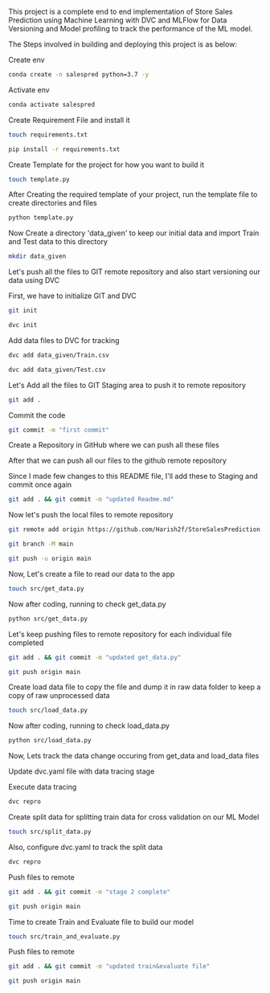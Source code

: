 This project is a complete end to end implementation of Store Sales Prediction using Machine Learning with DVC and MLFlow for Data Versioning and Model profiling to track the performance of the ML model.

The Steps involved in building and deploying this project is as below:

Create env

```bash
conda create -n salespred python=3.7 -y
```

Activate env

```bash
conda activate salespred
```

Create Requirement File and install it

```bash
touch requirements.txt
```

```bash
pip install -r requirements.txt
```

Create Template for the project for how you want to build it

```bash
touch template.py
```

After Creating the required template of your project, run the template file to create directories and files

```bash
python template.py
```

Now Create a directory 'data_given' to keep our initial data and import Train and Test data to this directory

```bash
mkdir data_given
```

Let's push all the files to GIT remote repository and also start versioning our data using DVC

First, we have to initialize GIT and DVC

```bash
git init
```

```bash
dvc init
```

Add data files to DVC for tracking

```bash
dvc add data_given/Train.csv

dvc add data_given/Test.csv
```
Let's Add all the files to GIT Staging area to push it to remote repository

```bash
git add .
```

Commit the code

```bash
git commit -m "first commit"
```

Create a Repository in GitHub where we can push all these files

After that we can push all our files to the github remote repository

Since I made few changes to this README file, I'll add these to Staging and commit once again

```bash
git add . && git commit -m "updated Readme.md"
```

Now let's push the local files to remote repository

```bash
git remote add origin https://github.com/Harish2f/StoreSalesPrediction.git

git branch -M main

git push -u origin main
```
Now, Let's create a file to read our data to the app

```bash
touch src/get_data.py
```

Now after coding, running to check get_data.py

```bash
python src/get_data.py
```

Let's keep pushing files to remote repository for each individual file completed

```bash
git add . && git commit -m "updated get_data.py"

git push origin main
```
Create load data file to copy the file and dump it in raw data folder to keep a copy of raw unprocessed data

```bash
touch src/load_data.py
```
Now after coding, running to check load_data.py

```bash
python src/load_data.py
```
Now, Lets track the data change occuring from get_data and load_data files

Update dvc.yaml file with data tracing stage

Execute data tracing
```bash
dvc repro
```

Create split data for splitting train data for cross validation on our ML Model

```bash
touch src/split_data.py
```

Also, configure dvc.yaml  to track the split data
```bash
dvc repro
```

Push files to remote
```bash
git add . && git commit -m "stage 2 complete"

git push origin main
```

Time to create Train and Evaluate file to build our model

```bash
touch src/train_and_evaluate.py
```

Push files to remote
```bash
git add . && git commit -m "updated train&evaluate file"

git push origin main
```


